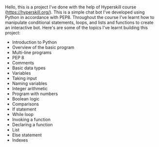 Hello, this is a project I've done with the help of Hyperskill course (https://hyperskill.org/). 
This is a simple chat bot I've developed using Python in accordance with PEP8.
Throughout the course I've learnt how to manipulate conditional statements, loops, and lists and functions to create an interactive bot. Here's are some of the topics I've learnt building this project:

* Introduction to Python
* Overview of the basic program
* Multi-line programs
* PEP 8
* Comments
* Basic data types
* Variables
* Taking input
* Naming variables
* Integer arithmetic
* Program with numbers
* Boolean logic
* Comparisons
* If statement
* While loop
* Invoking a function
* Declaring a function
* List
* Else statement
* Indexes

